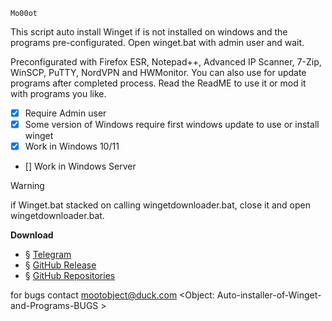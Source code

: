 	Mo00ot 
														
This script auto install Winget if is not installed on windows and the programs pre-configurated.
Open winget.bat with admin user and wait.

Preconfigurated with Firefox ESR, Notepad++, Advanced IP Scanner, 7-Zip, WinSCP, PuTTY, NordVPN and HWMonitor.
You can also use for update programs after completed process.
Read the ReadME to use it or mod it with programs you like.
	
	
- [x] Require Admin user
- [x] Some version of Windows require first windows update to use or install winget
- [x] Work in Windows 10/11
- [] Work in Windows Server

> [!WARNING]
> if Winget.bat stacked on calling wingetdownloader.bat, close it and open wingetdownloader.bat.

**Download**
- § [Telegram](https://t.me/mo00othub/3)
- § [GitHub Release](https://github.com/mo00ot/winget-Auto-installer-of-Winget-and-Programs/releases/tag/winget)
- § [GitHub Repositories](https://github.com/mo00ot/winget-Auto-installer-of-Winget-and-Programs)

for bugs contact mootobject@duck.com <Object: Auto-installer-of-Winget-and-Programs-BUGS >
